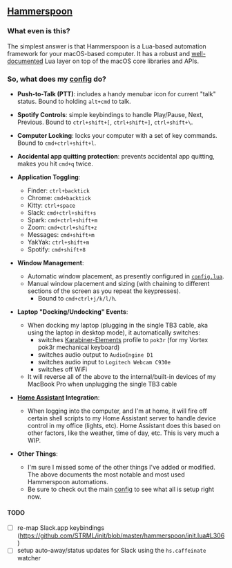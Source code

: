 ## [ Hammerspoon ](https://www.hammerspoon.org)

### What even is this?

The simplest answer is that Hammerspoon is a Lua-based automation framework for
your macOS-based computer. It has a robust and [well-documented](http://www.hammerspoon.org/docs/) Lua layer on top
of the macOS core libraries and APIs.

### So, what does my [config](hammerspoon.symlink/config.lua) do?

- **Push-to-Talk (PTT)**: includes a handy menubar icon for current "talk" status. Bound to holding `alt+cmd` to talk.

- **Spotify Controls**: simple keybindings to handle Play/Pause, Next, Previous.
Bound to `ctrl+shift+[`, `ctrl+shift+]`, `ctrl+shift+\`.

- **Computer Locking**: locks your computer with a set of key commands. Bound to
`cmd+ctrl+shift+l`.

- **Accidental app quitting protection**: prevents accidental app quitting,
  makes you hit `cmd+q` twice.

- **Application Toggling**:
  * Finder: `ctrl+backtick`
  * Chrome: `cmd+backtick`
  * Kitty: `ctrl+space`
  * Slack: `cmd+ctrl+shift+s`
  * Spark: `cmd+ctrl+shift+m`
  * Zoom: `cmd+ctrl+shift+z`
  * Messages: `cmd+shift+m`
  * YakYak: `ctrl+shift+m`
  * Spotify: `cmd+shift+8`

- **Window Management**:
  * Automatic window placement, as presently configured in [`config.lua`](hammerspoon.symlink/config.lua).
  * Manual window placement and sizing (with chaining to different sections of
    the screen as you repeat the keypresses).
    - Bound to `cmd+ctrl+j/k/l/h`.

- **Laptop "Docking/Undocking" Events**:
  * When docking my laptop (plugging in the single TB3 cable, aka using the laptop in
  desktop mode), it automatically switches:
    - switches [Karabiner-Elements](https://github.com/tekezo/Karabiner-Elements) profile to `pok3r` (for my Vortex pok3r mechanical keyboard)
    - switches audio output to `AudioEngine D1`
    - switches audio input to `Logitech Webcam C930e`
    - switches off WiFi
  * It will reverse all of the above to the internal/built-in devices of my MacBook Pro when
  unplugging the single TB3 cable

- **[Home Assistant](https://www.home-assistant.io/) Integration**:
  * When logging into the computer, and I'm at home, it will fire off certain
  shell scripts to my Home Assistant server to handle device control in my
  office (lights, etc). Home Assistant does this based on other factors, like
  the weather, time of day, etc. This is very much a WIP.

- **Other Things**:
  * I'm sure I missed some of the other things I've added or
  modified. The above documents the most notable and most used Hammerspoon automations.
  * Be sure to check out the main [config](hammerspoon.symlink/config.lua) to see what all is setup right now.

#### TODO

- [ ] re-map Slack.app keybindings (https://github.com/STRML/init/blob/master/hammerspoon/init.lua#L306)
- [ ] setup auto-away/status updates for Slack using the `hs.caffeinate` watcher
